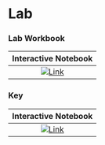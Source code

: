 # Lab

### Lab Workbook
| Interactive Notebook |
| :-----------: |
| [![Link](../../tools/buttons/open-colab.svg)](https://colab.research.google.com/github/dt3zjy/node/blob/master/week-4/lab/Lab04empty.ipynb) |

### Key
| Interactive Notebook | 
| :-----------: | 
| [![Link](../../tools/buttons/open-colab.svg)](https://colab.research.google.com/github/dt3zjy/node/blob/master/week-4/lab/Lab04key.ipynb) | 